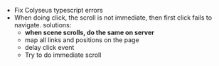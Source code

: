 - Fix Colyseus typescript errors
- When doing click, the scroll is not immediate, then first click fails to navigate.
  solutions:  
  - **when scene scrolls, do the same on server**
  - map all links and positions on the page
  - delay click event
  - Try to do immediate scroll

